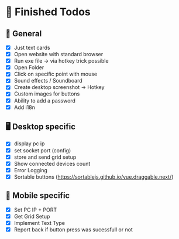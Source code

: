 # 🥳 Finished Todos

## 📄 General
- [x] Just text cards
- [x] Open website with standard browser
- [x] Run exe file -> via hotkey trick possible
- [x] Open Folder
- [x] Click on specific point with mouse
- [x] Sound effects / Soundboard
- [x] Create desktop screenshot -> Hotkey
- [x] Custom images for buttons
- [x] Ability to add a password
- [x] Add i18n

## 🖥️ Desktop specific
- [x] display pc ip
- [x] set socket port (config)
- [x] store and send grid setup
- [x] Show connected devices count
- [x] Error Logging
- [x] Sortable buttons (https://sortablejs.github.io/vue.draggable.next/)

## 📱 Mobile specific
- [x] Set PC IP + PORT
- [x] Get Grid Setup
- [x] Implement Text Type
- [x] Report back if button press was sucessfull or not